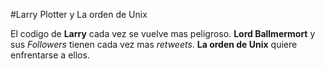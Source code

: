 
#Larry Plotter y La orden de Unix

El codigo de **Larry** cada vez se vuelve mas peligroso.
**Lord Ballmermort** y sus *Followers* tienen cada vez mas *retweets*.
**La orden de Unix** quiere enfrentarse a ellos.
